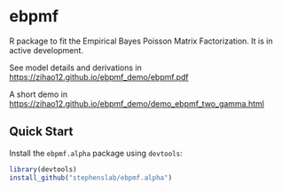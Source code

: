 # ebpmf
R package to fit the Empirical Bayes Poisson Matrix Factorization.  It is in active development. 

See model details and derivations in https://zihao12.github.io/ebpmf_demo/ebpmf.pdf

A short demo in https://zihao12.github.io/ebpmf_demo/demo_ebpmf_two_gamma.html
## Quick Start

Install the `ebpmf.alpha` package using `devtools`:

```R
library(devtools)
install_github("stephenslab/ebpmf.alpha")
```


